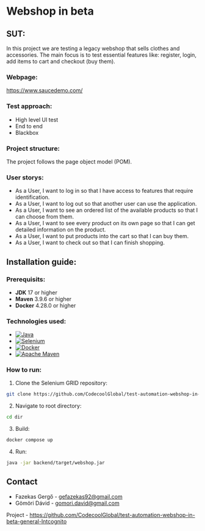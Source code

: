 # Webshop in beta
## SUT:
In this project we are testing a legacy webshop that sells clothes and accessories. The main focus is to test essential features like: register, login, add items to cart and checkout (buy them).

### Webpage:
https://www.saucedemo.com/

### Test approach:
- High level UI test
- End to end
- Blackbox

### Project structure:
The project follows the page object model (POM).

### User storys:
- As a User, I want to log in so that I have access to features that require identification.
- As a User, I want to log out so that another user can use the application.
- As a User, I want to see an ordered list of the available products so that I can choose from them.
- As a User, I want to see every product on its own page so that I can get detailed information on the product.
- As a User, I want to put products into the cart so that I can buy them.
- As a User, I want to check out so that I can finish shopping.

## Installation guide:

### Prerequisits:

- **JDK** 17 or higher
- **Maven** 3.9.6 or higher
- **Docker** 4.28.0 or higher

### Technologies used:
- [![Java][javaShield]][javaLink]
- [![Selenium][seleniumShield]][seleniumLink]
- [![Docker][dockerShield]][dockerLink]
- [![Apache Maven][mavenShield]][mavenLink]

### How to run:
1. Clone the Selenium GRID repository:
```sh
git clone https://github.com/CodecoolGlobal/test-automation-webshop-in-beta-general-Intcognito
```
2. Navigate to root directory:
```sh
cd dir
```
3. Build:
```sh
docker compose up
```
4. Run:
```sh
java -jar backend/target/webshop.jar
```

## Contact

- Fazekas Gergő - gefazekas92@gmail.com
- Gömöri Dávid - gomori.david@gmail.com

Project - https://github.com/CodecoolGlobal/test-automation-webshop-in-beta-general-Intcognito

<!-- Links and images -->
[javaShield]: https://img.shields.io/badge/java-%23ED8B00.svg?style=for-the-badge&logo=openjdk&logoColor=white
[javaLink]: https://www.java.com/en/
[seleniumShield]: https://img.shields.io/badge/-selenium-%43B02A?style=for-the-badge&logo=selenium&logoColor=white
[seleniumLink]: https://www.selenium.dev/
[dockerShield]: https://img.shields.io/badge/docker-%230db7ed.svg?style=for-the-badge&logo=docker&logoColor=white
[dockerLink]: https://www.docker.com/
[mavenShield]: https://img.shields.io/badge/Apache%20Maven-C71A36?style=for-the-badge&logo=Apache%20Maven&logoColor=white
[mavenLink]: https://maven.apache.org/
